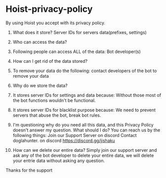 # Hoist-privacy-policy

By using Hoist you accept with its privacy policy.

1. What does it store?
Server IDs for servers data(prefixes, settings)

2. Who can access the data?
1. Following people can access ALL of the data:
Bot developer(s)

3. How can I get rid of the data stored?
1. To remove your data do the following:
contact developers of the bot to remove your data

4. Why do we store the data?
1. It stores server IDs for settings and data because:
Without those most of the bot functions wouldn't be functional.
2. It stores server IDs for blacklist purpose because:
We need to prevent servers that abuse the bot, break bot rules.

5. I'm questioning why do you need all this data, and this Privacy Policy doesn't answer my question. What should I do?
You can reach us by the following things:
Join our Support Server on discord
Contact doglahunter. on discord https://discord.gg/jishaku

6. How can we delete our entire data?
Simply join our support server and ask any of the bot developer to delete your entire data, we will delete your entrie data without asking any question.


Thanks for the support
